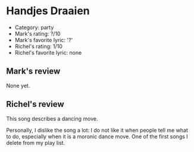 # Handjes Draaien

 * Category: party
 * Mark's rating: ?/10
 * Mark's  favorite lyric: '?'
 * Richel's rating: 1/10
 * Richel's favorite lyric: none
 
## Mark's review

None yet.

## Richel's review

This song describes a dancing move.

Personally, I dislike the song a lot: I do not like it when people tell me what to do, especially when it is a moronic dance move.
One of the first songs I delete from my play list.